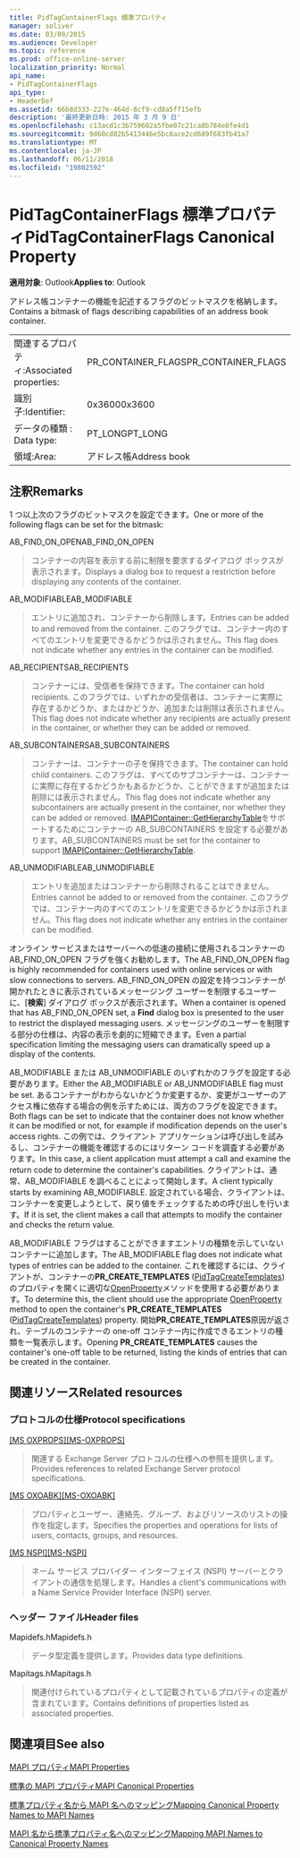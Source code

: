 ```yaml
---
title: PidTagContainerFlags 標準プロパティ
manager: soliver
ms.date: 03/09/2015
ms.audience: Developer
ms.topic: reference
ms.prod: office-online-server
localization_priority: Normal
api_name:
- PidTagContainerFlags
api_type:
- HeaderDef
ms.assetid: 66b8d333-227e-464d-8cf9-cd8a5ff15efb
description: '最終更新日時: 2015 年 3 月 9 日'
ms.openlocfilehash: c13acd1c3b759602a5fbe07c21ca8b784e0fe4d1
ms.sourcegitcommit: 9d60cd82b5413446e5bc8ace2cd689f683fb41a7
ms.translationtype: MT
ms.contentlocale: ja-JP
ms.lasthandoff: 06/11/2018
ms.locfileid: "19802592"
---
```

# <a name="pidtagcontainerflags-canonical-property"></a><span data-ttu-id="b8413-103">PidTagContainerFlags 標準プロパティ</span><span class="sxs-lookup"><span data-stu-id="b8413-103">PidTagContainerFlags Canonical Property</span></span>

  
  
<span data-ttu-id="b8413-104">**適用対象**: Outlook</span><span class="sxs-lookup"><span data-stu-id="b8413-104">**Applies to**: Outlook</span></span> 
  
<span data-ttu-id="b8413-105">アドレス帳コンテナーの機能を記述するフラグのビットマスクを格納します。</span><span class="sxs-lookup"><span data-stu-id="b8413-105">Contains a bitmask of flags describing capabilities of an address book container.</span></span> 
  
|||
|:-----|:-----|
|<span data-ttu-id="b8413-106">関連するプロパティ:</span><span class="sxs-lookup"><span data-stu-id="b8413-106">Associated properties:</span></span>  <br/> |<span data-ttu-id="b8413-107">PR_CONTAINER_FLAGS</span><span class="sxs-lookup"><span data-stu-id="b8413-107">PR_CONTAINER_FLAGS</span></span>  <br/> |
|<span data-ttu-id="b8413-108">識別子:</span><span class="sxs-lookup"><span data-stu-id="b8413-108">Identifier:</span></span>  <br/> |<span data-ttu-id="b8413-109">0x3600</span><span class="sxs-lookup"><span data-stu-id="b8413-109">0x3600</span></span>  <br/> |
|<span data-ttu-id="b8413-110">データの種類 : </span><span class="sxs-lookup"><span data-stu-id="b8413-110">Data type:</span></span>  <br/> |<span data-ttu-id="b8413-111">PT_LONG</span><span class="sxs-lookup"><span data-stu-id="b8413-111">PT_LONG</span></span>  <br/> |
|<span data-ttu-id="b8413-112">領域:</span><span class="sxs-lookup"><span data-stu-id="b8413-112">Area:</span></span>  <br/> |<span data-ttu-id="b8413-113">アドレス帳</span><span class="sxs-lookup"><span data-stu-id="b8413-113">Address book</span></span>  <br/> |
   
## <a name="remarks"></a><span data-ttu-id="b8413-114">注釈</span><span class="sxs-lookup"><span data-stu-id="b8413-114">Remarks</span></span>

<span data-ttu-id="b8413-115">1 つ以上次のフラグのビットマスクを設定できます。</span><span class="sxs-lookup"><span data-stu-id="b8413-115">One or more of the following flags can be set for the bitmask:</span></span>
  
<span data-ttu-id="b8413-116">AB_FIND_ON_OPEN</span><span class="sxs-lookup"><span data-stu-id="b8413-116">AB_FIND_ON_OPEN</span></span> 
  
> <span data-ttu-id="b8413-117">コンテナーの内容を表示する前に制限を要求するダイアログ ボックスが表示されます。</span><span class="sxs-lookup"><span data-stu-id="b8413-117">Displays a dialog box to request a restriction before displaying any contents of the container.</span></span> 
    
<span data-ttu-id="b8413-118">AB_MODIFIABLE</span><span class="sxs-lookup"><span data-stu-id="b8413-118">AB_MODIFIABLE</span></span> 
  
> <span data-ttu-id="b8413-119">エントリに追加され、コンテナーから削除します。</span><span class="sxs-lookup"><span data-stu-id="b8413-119">Entries can be added to and removed from the container.</span></span> <span data-ttu-id="b8413-120">このフラグでは、コンテナー内のすべてのエントリを変更できるかどうかは示されません。</span><span class="sxs-lookup"><span data-stu-id="b8413-120">This flag does not indicate whether any entries in the container can be modified.</span></span>
    
<span data-ttu-id="b8413-121">AB_RECIPIENTS</span><span class="sxs-lookup"><span data-stu-id="b8413-121">AB_RECIPIENTS</span></span> 
  
> <span data-ttu-id="b8413-122">コンテナーには、受信者を保持できます。</span><span class="sxs-lookup"><span data-stu-id="b8413-122">The container can hold recipients.</span></span> <span data-ttu-id="b8413-123">このフラグでは、いずれかの受信者は、コンテナーに実際に存在するかどうか、またはかどうか、追加または削除は表示されません。</span><span class="sxs-lookup"><span data-stu-id="b8413-123">This flag does not indicate whether any recipients are actually present in the container, or whether they can be added or removed.</span></span> 
    
<span data-ttu-id="b8413-124">AB_SUBCONTAINERS</span><span class="sxs-lookup"><span data-stu-id="b8413-124">AB_SUBCONTAINERS</span></span> 
  
> <span data-ttu-id="b8413-125">コンテナーは、コンテナーの子を保持できます。</span><span class="sxs-lookup"><span data-stu-id="b8413-125">The container can hold child containers.</span></span> <span data-ttu-id="b8413-126">このフラグは、すべてのサブコンテナーは、コンテナーに実際に存在するかどうかもあるかどうか、ことができますが追加または削除には表示されません。</span><span class="sxs-lookup"><span data-stu-id="b8413-126">This flag does not indicate whether any subcontainers are actually present in the container, nor whether they can be added or removed.</span></span> <span data-ttu-id="b8413-127">[IMAPIContainer::GetHierarchyTable](imapicontainer-gethierarchytable.md)をサポートするためにコンテナーの AB_SUBCONTAINERS を設定する必要があります。</span><span class="sxs-lookup"><span data-stu-id="b8413-127">AB_SUBCONTAINERS must be set for the container to support [IMAPIContainer::GetHierarchyTable](imapicontainer-gethierarchytable.md).</span></span> 
    
<span data-ttu-id="b8413-128">AB_UNMODIFIABLE</span><span class="sxs-lookup"><span data-stu-id="b8413-128">AB_UNMODIFIABLE</span></span> 
  
> <span data-ttu-id="b8413-129">エントリを追加またはコンテナーから削除されることはできません。</span><span class="sxs-lookup"><span data-stu-id="b8413-129">Entries cannot be added to or removed from the container.</span></span> <span data-ttu-id="b8413-130">このフラグでは、コンテナー内のすべてのエントリを変更できるかどうかは示されません。</span><span class="sxs-lookup"><span data-stu-id="b8413-130">This flag does not indicate whether any entries in the container can be modified.</span></span> 
    
<span data-ttu-id="b8413-131">オンライン サービスまたはサーバーへの低速の接続に使用されるコンテナーの AB_FIND_ON_OPEN フラグを強くお勧めします。</span><span class="sxs-lookup"><span data-stu-id="b8413-131">The AB_FIND_ON_OPEN flag is highly recommended for containers used with online services or with slow connections to servers.</span></span> <span data-ttu-id="b8413-132">AB_FIND_ON_OPEN の設定を持つコンテナーが開かれたときに表示されているメッセージング ユーザーを制限するユーザーに、[**検索**] ダイアログ ボックスが表示されます。</span><span class="sxs-lookup"><span data-stu-id="b8413-132">When a container is opened that has AB_FIND_ON_OPEN set, a **Find** dialog box is presented to the user to restrict the displayed messaging users.</span></span> <span data-ttu-id="b8413-133">メッセージングのユーザーを制限する部分の仕様は、内容の表示を劇的に短縮できます。</span><span class="sxs-lookup"><span data-stu-id="b8413-133">Even a partial specification limiting the messaging users can dramatically speed up a display of the contents.</span></span> 
  
<span data-ttu-id="b8413-134">AB_MODIFIABLE または AB_UNMODIFIABLE のいずれかのフラグを設定する必要があります。</span><span class="sxs-lookup"><span data-stu-id="b8413-134">Either the AB_MODIFIABLE or AB_UNMODIFIABLE flag must be set.</span></span> <span data-ttu-id="b8413-135">あるコンテナーがわからないかどうか変更するか、変更がユーザーのアクセス権に依存する場合の例を示すためには、両方のフラグを設定できます。</span><span class="sxs-lookup"><span data-stu-id="b8413-135">Both flags can be set to indicate that the container does not know whether it can be modified or not, for example if modification depends on the user's access rights.</span></span> <span data-ttu-id="b8413-136">この例では、クライアント アプリケーションは呼び出しを試みるし、コンテナーの機能を確認するのにはリターン コードを調査する必要があります。</span><span class="sxs-lookup"><span data-stu-id="b8413-136">In this case, a client application must attempt a call and examine the return code to determine the container's capabilities.</span></span> <span data-ttu-id="b8413-137">クライアントは、通常、AB_MODIFIABLE を調べることによって開始します。</span><span class="sxs-lookup"><span data-stu-id="b8413-137">A client typically starts by examining AB_MODIFIABLE.</span></span> <span data-ttu-id="b8413-138">設定されている場合、クライアントは、コンテナーを変更しようとして、戻り値をチェックするための呼び出しを行います。</span><span class="sxs-lookup"><span data-stu-id="b8413-138">If it is set, the client makes a call that attempts to modify the container and checks the return value.</span></span> 
  
<span data-ttu-id="b8413-139">AB_MODIFIABLE フラグはすることができますエントリの種類を示していないコンテナーに追加します。</span><span class="sxs-lookup"><span data-stu-id="b8413-139">The AB_MODIFIABLE flag does not indicate what types of entries can be added to the container.</span></span> <span data-ttu-id="b8413-140">これを確認するには、クライアントが、コンテナーの**PR_CREATE_TEMPLATES** ([PidTagCreateTemplates](pidtagcreatetemplates-canonical-property.md)) のプロパティを開くに適切な[OpenProperty](imapiprop-openproperty.md)メソッドを使用する必要があります。</span><span class="sxs-lookup"><span data-stu-id="b8413-140">To determine this, the client should use the appropriate [OpenProperty](imapiprop-openproperty.md) method to open the container's **PR_CREATE_TEMPLATES** ([PidTagCreateTemplates](pidtagcreatetemplates-canonical-property.md)) property.</span></span> <span data-ttu-id="b8413-141">開始**PR_CREATE_TEMPLATES**原因が返され、テーブルのコンテナーの one-off コンテナー内に作成できるエントリの種類を一覧表示します。</span><span class="sxs-lookup"><span data-stu-id="b8413-141">Opening **PR_CREATE_TEMPLATES** causes the container's one-off table to be returned, listing the kinds of entries that can be created in the container.</span></span> 
  
## <a name="related-resources"></a><span data-ttu-id="b8413-142">関連リソース</span><span class="sxs-lookup"><span data-stu-id="b8413-142">Related resources</span></span>

### <a name="protocol-specifications"></a><span data-ttu-id="b8413-143">プロトコルの仕様</span><span class="sxs-lookup"><span data-stu-id="b8413-143">Protocol specifications</span></span>

<span data-ttu-id="b8413-144">[[MS OXPROPS]](http://msdn.microsoft.com/library/f6ab1613-aefe-447d-a49c-18217230b148%28Office.15%29.aspx)</span><span class="sxs-lookup"><span data-stu-id="b8413-144">[[MS-OXPROPS]](http://msdn.microsoft.com/library/f6ab1613-aefe-447d-a49c-18217230b148%28Office.15%29.aspx)</span></span>
  
> <span data-ttu-id="b8413-145">関連する Exchange Server プロトコルの仕様への参照を提供します。</span><span class="sxs-lookup"><span data-stu-id="b8413-145">Provides references to related Exchange Server protocol specifications.</span></span>
    
<span data-ttu-id="b8413-146">[[MS OXOABK]](http://msdn.microsoft.com/library/f4cf9b4c-9232-4506-9e71-2270de217614%28Office.15%29.aspx)</span><span class="sxs-lookup"><span data-stu-id="b8413-146">[[MS-OXOABK]](http://msdn.microsoft.com/library/f4cf9b4c-9232-4506-9e71-2270de217614%28Office.15%29.aspx)</span></span>
  
> <span data-ttu-id="b8413-147">プロパティとユーザー、連絡先、グループ、およびリソースのリストの操作を指定します。</span><span class="sxs-lookup"><span data-stu-id="b8413-147">Specifies the properties and operations for lists of users, contacts, groups, and resources.</span></span>
    
<span data-ttu-id="b8413-148">[[MS NSPI]](http://msdn.microsoft.com/library/6dd0a3ea-b4d4-4a73-a857-add03a89a543%28Office.15%29.aspx)</span><span class="sxs-lookup"><span data-stu-id="b8413-148">[[MS-NSPI]](http://msdn.microsoft.com/library/6dd0a3ea-b4d4-4a73-a857-add03a89a543%28Office.15%29.aspx)</span></span>
  
> <span data-ttu-id="b8413-149">ネーム サービス プロバイダー インターフェイス (NSPI) サーバーとクライアントの通信を処理します。</span><span class="sxs-lookup"><span data-stu-id="b8413-149">Handles a client's communications with a Name Service Provider Interface (NSPI) server.</span></span>
    
### <a name="header-files"></a><span data-ttu-id="b8413-150">ヘッダー ファイル</span><span class="sxs-lookup"><span data-stu-id="b8413-150">Header files</span></span>

<span data-ttu-id="b8413-151">Mapidefs.h</span><span class="sxs-lookup"><span data-stu-id="b8413-151">Mapidefs.h</span></span>
  
> <span data-ttu-id="b8413-152">データ型定義を提供します。</span><span class="sxs-lookup"><span data-stu-id="b8413-152">Provides data type definitions.</span></span>
    
<span data-ttu-id="b8413-153">Mapitags.h</span><span class="sxs-lookup"><span data-stu-id="b8413-153">Mapitags.h</span></span>
  
> <span data-ttu-id="b8413-154">関連付けられているプロパティとして記載されているプロパティの定義が含まれています。</span><span class="sxs-lookup"><span data-stu-id="b8413-154">Contains definitions of properties listed as associated properties.</span></span>
    
## <a name="see-also"></a><span data-ttu-id="b8413-155">関連項目</span><span class="sxs-lookup"><span data-stu-id="b8413-155">See also</span></span>



[<span data-ttu-id="b8413-156">MAPI プロパティ</span><span class="sxs-lookup"><span data-stu-id="b8413-156">MAPI Properties</span></span>](mapi-properties.md)
  
[<span data-ttu-id="b8413-157">標準の MAPI プロパティ</span><span class="sxs-lookup"><span data-stu-id="b8413-157">MAPI Canonical Properties</span></span>](mapi-canonical-properties.md)
  
[<span data-ttu-id="b8413-158">標準プロパティ名から MAPI 名へのマッピング</span><span class="sxs-lookup"><span data-stu-id="b8413-158">Mapping Canonical Property Names to MAPI Names</span></span>](mapping-canonical-property-names-to-mapi-names.md)
  
[<span data-ttu-id="b8413-159">MAPI 名から標準プロパティ名へのマッピング</span><span class="sxs-lookup"><span data-stu-id="b8413-159">Mapping MAPI Names to Canonical Property Names</span></span>](mapping-mapi-names-to-canonical-property-names.md)


